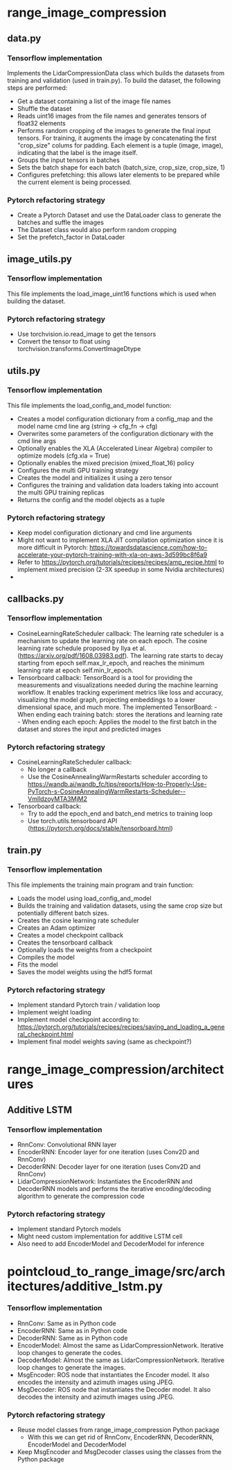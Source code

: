
# range_image_compression
## data.py

### Tensorflow implementation

Implements the LidarCompressionData class which builds the datasets from training and validation (used in train.py).
To build the dataset, the following steps are performed:

- Get a dataset containing a list of the image file names
- Shuffle the dataset
- Reads uint16 images from the file names and generates tensors of float32 elements
- Performs random cropping of the images to generate the final input tensors. For training, it augments
  the image by concatenating the first "crop_size" colums for padding. Each element is a tuple (image, image),
  indicating that the label is the image itself.
- Groups the input tensors in batches
- Sets the batch shape for each batch (batch_size, crop_size, crop_size, 1)
- Configures prefetching: this allows later elements to be prepared while the current element is being processed.

### Pytorch refactoring strategy

- Create a Pytorch Dataset and use the DataLoader class to generate the batches and suffle the images
- The Dataset class would also perform random cropping
- Set the prefetch_factor in DataLoader

## image_utils.py

### Tensorflow implementation

This file implements the load_image_uint16 functions which is used when building the dataset.

### Pytorch refactoring strategy

- Use torchvision.io.read_image to get the tensors
- Convert the tensor to float using torchvision.transforms.ConvertImageDtype

## utils.py

### Tensorflow implementation

This file implements the load_config_and_model function:

- Creates a model configuration dictionary from a config_map and the model name cmd line arg (string -> cfg_fn -> cfg)
- Overwrites some parameters of the configuration dictionary with the cmd line args
- Optionally enables the XLA (Accelerated Linear Algebra) compiler to optimize models (cfg.xla = True)
- Optionally enables the mixed precision (mixed_float_16) policy
- Configures the multi GPU training strategy
- Creates the model and initializes it using a zero tensor
- Configures the training and validation data loaders taking into account the multi GPU training replicas
- Returns the config and the model objects as a tuple

### Pytorch refactoring strategy

- Keep model configuration dictionary and cmd line arguments
- Might not want to implement XLA JIT compilation optimization since it is more difficult in Pytorch: https://towardsdatascience.com/how-to-accelerate-your-pytorch-training-with-xla-on-aws-3d599bc8f6a9
- Refer to https://pytorch.org/tutorials/recipes/recipes/amp_recipe.html to implement mixed precision (2-3X speedup in some Nvidia architectures)
-

## callbacks.py

### Tensorflow implementation

- CosineLearningRateScheduler callback:
    The learning rate scheduler is a mechanism to update the learning rate on each epoch.
    The cosine learning rate schedule proposed by Ilya et al. (https://arxiv.org/pdf/1608.03983.pdf).
    The learning rate starts to decay starting from epoch self.max_lr_epoch, and reaches the minimum
    learning rate at epoch self.min_lr_epoch.
- Tensorboard callback:
    TensorBoard is a tool for providing the measurements and visualizations needed during the machine learning workflow. It enables tracking experiment metrics like loss and accuracy, visualizing the model graph, projecting embeddings to a lower dimensional space, and much more.
    The implemented TensorBoard:
        - When ending each training batch: stores the iterations and learning rate
        - When ending each epoch: Applies the model to the first batch in the dataset and stores the input and predicted images

### Pytorch refactoring strategy

- CosineLearningRateScheduler callback:
  - No longer a callback
  - Use the CosineAnnealingWarmRestarts scheduler according to https://wandb.ai/wandb_fc/tips/reports/How-to-Properly-Use-PyTorch-s-CosineAnnealingWarmRestarts-Scheduler--VmlldzoyMTA3MjM2
- Tensorboard callback:
  - Try to add the epoch_end and batch_end metrics to training loop
  - Use torch.utils.tensorboard API (https://pytorch.org/docs/stable/tensorboard.html)

## train.py

### Tensorflow implementation

This file implements the training main program and train function:

- Loads the model using load_config_and_model
- Builds the training and validation datasets, using the same crop size but potentially different batch sizes.
- Creates the cosine learning rate scheduler
- Creates an Adam optimizer
- Creates a model checkpoint callback
- Creates the tensorboard callback
- Optionally loads the weights from a checkpoint
- Compiles the model
- Fits the model
- Saves the model weights using the hdf5 format

### Pytorch refactoring strategy

- Implement standard Pytorch train / validation loop
- Implement weight loading
- Implement model checkpoint according to: https://pytorch.org/tutorials/recipes/recipes/saving_and_loading_a_general_checkpoint.html
- Implement final model weights saving (same as checkpoint?)

# range_image_compression/architectures

## Additive LSTM

### Tensorflow implementation

- RnnConv: Convolutional RNN layer
- EncoderRNN: Encoder layer for one iteration (uses Conv2D and RnnConv)
- DecoderRNN: Decoder layer for one iteration (uses Conv2D and RnnConv)
- LidarCompressionNetwork:
    Instantiates the EncoderRNN and DecoderRNN models and performs
    the iterative encoding/decoding algorithm to generate the compression code

### Pytorch refactoring strategy

- Implement standard Pytorch models
- Might need custom implementation for additive LSTM cell
- Also need to add EncoderModel and DecoderModel for inference

# pointcloud_to_range_image/src/architectures/additive_lstm.py

### Tensorflow implementation

- RnnConv: Same as in Python code
- EncoderRNN: Same as in Python code
- DecoderRNN: Same as in Python code
- EncoderModel: Almost the same as LidarCompressionNetwork. Iterative loop changes to generate the codes.
- DecoderModel: Almost the same as LidarCompressionNetwork. Iterative loop changes to generate the images.
- MsgEncoder: ROS node that instantiates the Encoder model. It also encodes the intensity and azimuth images using JPEG.
- MsgDecoder: ROS node that instantiates the Decoder model. It also decodes the intensity and azimuth images using JPEG.

### Pytorch refactoring strategy

- Reuse model classes from range_image_compression Python package
    - With this we can get rid of RnnConv, EncoderRNN, DecoderRNN, EncoderModel and DecoderModel
- Keep MsgEncoder and MsgDecoder classes using the classes from the Python package